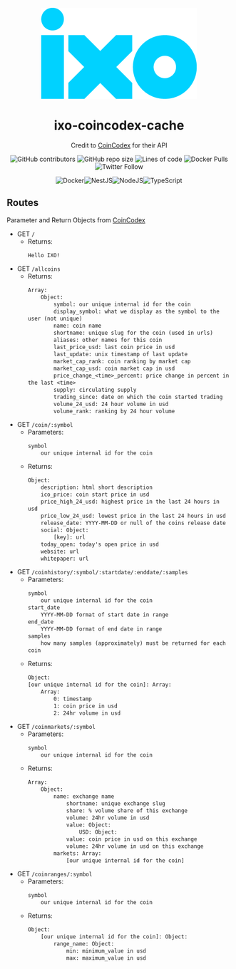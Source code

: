 <div align=center>

![Logo](/logo.png)

# ixo-coincodex-cache

Credit to [CoinCodex](https://coincodex.com/) for their API

![GitHub contributors](https://img.shields.io/github/contributors/ixofoundation/ixo-coin-gecko-cache?style=for-the-badge) ![GitHub repo size](https://img.shields.io/github/repo-size/ixofoundation/ixo-coin-gecko-cache?style=for-the-badge) ![Lines of code](https://img.shields.io/tokei/lines/github/ixofoundation/ixo-coin-gecko-cache?style=for-the-badge) ![Docker Pulls](https://img.shields.io/docker/pulls/northroomza/ixo-coin-gecko-cache?style=for-the-badge) ![Twitter Follow](https://img.shields.io/twitter/follow/ixoworld?style=for-the-badge)

![Docker](https://img.shields.io/badge/docker-%230db7ed.svg?style=for-the-badge&logo=docker&logoColor=white)![NestJS](https://img.shields.io/badge/nestjs-%23E0234E.svg?style=for-the-badge&logo=nestjs&logoColor=white)![NodeJS](https://img.shields.io/badge/node.js-6DA55F?style=for-the-badge&logo=node.js&logoColor=white)![TypeScript](https://img.shields.io/badge/typescript-%23007ACC.svg?style=for-the-badge&logo=typescript&logoColor=white)

</div>

## Routes

Parameter and Return Objects from [CoinCodex](https://coincodex.com/page/api/)

- GET `/`
  - Returns:
    ```
    Hello IXO!
    ```
- GET `/allcoins`
  - Returns:
    ```
    Array:
        Object:
            symbol: our unique internal id for the coin
            display_symbol: what we display as the symbol to the user (not unique)
            name: coin name
            shortname: unique slug for the coin (used in urls)
            aliases: other names for this coin
            last_price_usd: last coin price in usd
            last_update: unix timestamp of last update
            market_cap_rank: coin ranking by market cap
            market_cap_usd: coin market cap in usd
            price_change_<time>_percent: price change in percent in the last <time>
            supply: circulating supply
            trading_since: date on which the coin started trading
            volume_24_usd: 24 hour volume in usd
            volume_rank: ranking by 24 hour volume
    ```
- GET `/coin/:symbol`
  - Parameters:
    ```
    symbol
        our unique internal id for the coin
    ```
  - Returns:
    ```
    Object:
        description: html short description
        ico_price: coin start price in usd
        price_high_24_usd: highest price in the last 24 hours in usd
        price_low_24_usd: lowest price in the last 24 hours in usd
        release_date: YYYY-MM-DD or null of the coins release date
        social: Object:
            [key]: url
        today_open: today's open price in usd
        website: url
        whitepaper: url
    ```
- GET `/coinhistory/:symbol/:startdate/:enddate/:samples`
  - Parameters:
    ```
    symbol
        our unique internal id for the coin
    start_date
        YYYY-MM-DD format of start date in range
    end_date
        YYYY-MM-DD format of end date in range
    samples
        how many samples (approximately) must be returned for each coin
    ```
  - Returns:
    ```
    Object:
    [our unique internal id for the coin]: Array:
        Array:
            0: timestamp
            1: coin price in usd
            2: 24hr volume in usd
    ```
- GET `/coinmarkets/:symbol`
  - Parameters:
    ```
    symbol
        our unique internal id for the coin
    ```
  - Returns:
    ```
    Array:
        Object:
            name: exchange name
                shortname: unique exchange slug
                share: % volume share of this exchange
                volume: 24hr volume in usd
                value: Object:
                    USD: Object:
                value: coin price in usd on this exchange
                volume: 24hr volume in usd on this exchange
            markets: Array:
                [our unique internal id for the coin]
    ```
- GET `/coinranges/:symbol`
  - Parameters:
    ```
    symbol
        our unique internal id for the coin
    ```
  - Returns:
    ```
    Object:
        [our unique internal id for the coin]: Object:
            range_name: Object:
                min: minimum_value in usd
                max: maximum_value in usd
    ```
